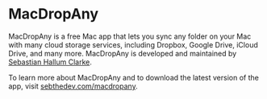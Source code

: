 # MacDropAny
MacDropAny is a free Mac app that lets you sync any folder on your Mac with many cloud storage services, including Dropbox, Google Drive, iCloud Drive, and many more. MacDropAny is developed and maintained by [Sebastian Hallum Clarke](https://www.sebthedev.com).

To learn more about MacDropAny and to download the latest version of the app, visit [sebthedev.com/macdropany](http://www.sebthedev.com/macdropany).

